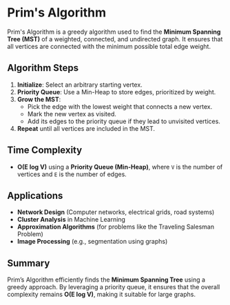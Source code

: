 # Prim's Algorithm

Prim's Algorithm is a greedy algorithm used to find the **Minimum Spanning Tree (MST)** of a weighted, connected, and undirected graph. It ensures that all vertices are connected with the minimum possible total edge weight.

## Algorithm Steps
1. **Initialize**: Select an arbitrary starting vertex.
2. **Priority Queue**: Use a Min-Heap to store edges, prioritized by weight.
3. **Grow the MST**:
   - Pick the edge with the lowest weight that connects a new vertex.
   - Mark the new vertex as visited.
   - Add its edges to the priority queue if they lead to unvisited vertices.
4. **Repeat** until all vertices are included in the MST.

## Time Complexity
- **O(E log V)** using a **Priority Queue (Min-Heap)**, where `V` is the number of vertices and `E` is the number of edges.

## Applications
- **Network Design** (Computer networks, electrical grids, road systems)
- **Cluster Analysis** in Machine Learning
- **Approximation Algorithms** (for problems like the Traveling Salesman Problem)
- **Image Processing** (e.g., segmentation using graphs)

## Summary
Prim’s Algorithm efficiently finds the **Minimum Spanning Tree** using a greedy approach. By leveraging a priority queue, it ensures that the overall complexity remains **O(E log V)**, making it suitable for large graphs.
